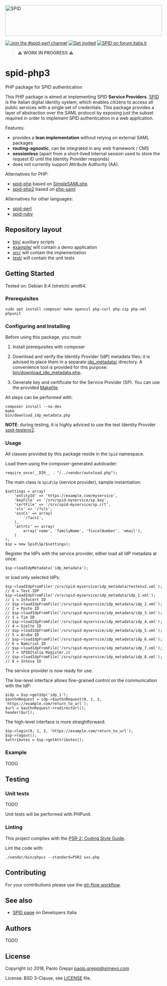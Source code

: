 <img src="https://github.com/italia/spid-graphics/blob/master/spid-logos/spid-logo-b-lb.png" alt="SPID" data-canonical-src="https://github.com/italia/spid-graphics/blob/master/spid-logos/spid-logo-b-lb.png" width="500" height="98" />

[![Join the #spid-perl channel](https://img.shields.io/badge/Slack%20channel-%23spid--perl-blue.svg?logo=slack)](https://developersitalia.slack.com/messages/C7ESTMQDQ)
[![Get invited](https://slack.developers.italia.it/badge.svg)](https://slack.developers.italia.it/)
[![SPID on forum.italia.it](https://img.shields.io/badge/Forum-SPID-blue.svg)](https://forum.italia.it/c/spid)

> ⚠️ **WORK IN PROGRESS** ⚠️

# spid-php3
PHP package for SPID authentication

This PHP package is aimed at implementing SPID **Service Providers**. [SPID](https://www.spid.gov.it/) is the Italian digital identity system, which enables citizens to access all public services with a single set of credentials. This package provides a layer of abstraction over the SAML protocol by exposing just the subset required in order to implement SPID authentication in a web application.

Features:
- provides a **lean implementation** without relying on external SAML packages
- **routing-agnostic**, can be integrated in any web framework / CMS
- **sessionless** (apart from a short-lived internal session used to store the request ID until the Identity Provider responds)
- does not currently support Attribute Authority (AA).

Alternatives for PHP:
- [spid-php](https://github.com/italia/spid-php) based on [SimpleSAMLphp](https://simplesamlphp.org/)
- [spid-php2](https://github.com/simevo/spid-php2) based on [php-saml](https://github.com/onelogin/php-saml)

Alternatives for other languages:
- [spid-perl](https://github.com/italia/spid-perl)
- [spid-ruby](https://github.com/italia/spid-ruby)

## Repository layout

* [bin/](bin/) auxiliary scripts
* [example/](example/) will contain a demo application
* [src/](src/) will contain the implementation
* [test/](test/) will contain the unit tests

## Getting Started

Tested on: Debian 9.4 (stretch) amd64.

### Prerequisites

```
sudo apt install composer make openssl php-curl php-zip php-xml phpunit
```

### Configuring and Installing

Before using this package, you must:

1. Install prerequisites with composer

2. Download and verify the Identity Provider (IdP) metadata files; it is advised to place them in a separate [idp_metadata/](example/idp_metadata/) directory. A convenience tool is provided for this purpose: [bin/download_idp_metadata.php](bin/download_idp_metadata.php).

3. Generate key and certificate for the Service Provider (SP). You can use the provided [Makefile](Makefile).

All steps can be performed with:
```
composer install --no-dev
make
bin/download_idp_metadata.php
```

**NOTE**: during testing, it is highly adviced to use the test Identity Provider [spid-testenv2](https://github.com/italia/spid-testenv2).

### Usage

All classes provided by this package reside in the `Spid` namespace.

Load them using the composer-generated autoloader:
```
require_once(__DIR__ . "/../vendor/autoload.php");
```

The main class is `Spid\Sp` (service provider), sample instantiation:

```
$settings = array(
    'entityId' => 'https://example.com/myservice',
    'keyFile' => '/srv/spid-myservice/sp.key',
    'certFile' => '/srv/spid-myservice/sp.crt',
    'sls' => '/?sls',
    'assCs' => array(
        '/?acs1',
    ),
    'attrCs' => array(
        array('name', 'familyName', 'fiscalNumber', 'email'),
    )
);
$sp = new Spid\Sp($settings);
```

Register the IdPs with the service provider, either load all IdP metadata at once:
```
$sp->loadIdpMetadata('idp_metadata');
```
or load only selected IdPs:
```
$sp->loadIdpFromFile('/srv/spid-myservice/idp_metadata/testenv2.xml'); // 0 = Test IDP
$sp->loadIdpFromFile('/srv/spid-myservice/idp_metadata/idp_1.xml');    // 1 = Infocert ID
// $sp->loadIdpFromFile('/srv/spid-myservice/idp_metadata/idp_2.xml');    // 2 = Poste ID
// $sp->loadIdpFromFile('/srv/spid-myservice/idp_metadata/idp_3.xml');    // 3 = Tim ID
// $sp->loadIdpFromFile('/srv/spid-myservice/idp_metadata/idp_4.xml');    // 4 = Sielte ID
// $sp->loadIdpFromFile('/srv/spid-myservice/idp_metadata/idp_5.xml');    // 5 = Aruba ID
// $sp->loadIdpFromFile('/srv/spid-myservice/idp_metadata/idp_6.xml');    // 6 = Namirial ID
// $sp->loadIdpFromFile('/srv/spid-myservice/idp_metadata/idp_7.xml');    // 7 = SPIDItalia Register.it
// $sp->loadIdpFromFile('/srv/spid-myservice/idp_metadata/idp_8.xml');    // 8 = Intesa ID

```

The service provider is now ready for use.

The low-level interface allows fine-grained control on the communication with the IdP:
```
$idp = $sp->getIdp('idp_1');
$authnRequest = idp->$authnRequest(0, 1, 2, 'https://example.com/return_to_url');
$url = $authnRequest->redirectUrl();
header($url);
```

The high-level interface is more straightforward:
```
$sp->login(0, 1, 2, 'https://example.com/return_to_url');
$sp->logout();
$attributes = $sp->getAttributes();
```

### Example

TODO

## Testing

### Unit tests

TODO

Unit tests will be performed with PHPunit.

### Linting

This project complies with the [PSR-2: Coding Style Guide](https://www.php-fig.org/psr/psr-2/).

Lint the code with:
```
./vendor/bin/phpcs --standard=PSR2 xxx.php
```

## Contributing

For your contributions please use the [git-flow workflow](https://danielkummer.github.io/git-flow-cheatsheet/).

## See also

* [SPID page](https://developers.italia.it/it/spid) on Developers Italia

## Authors

TODO

## License

Copyright (c) 2018, Paolo Greppi <paolo.greppi@simevo.com>

License: BSD 3-Clause, see [LICENSE](LICENSE) file.
